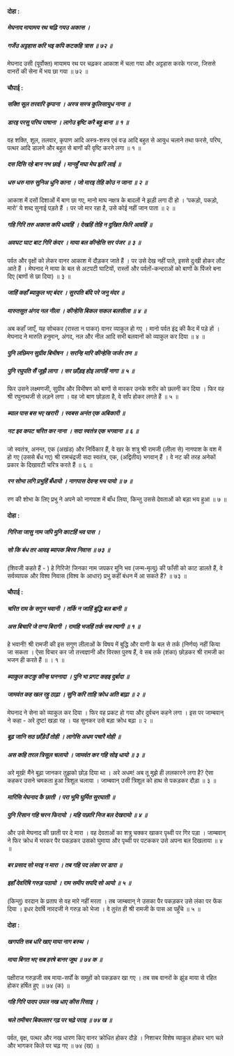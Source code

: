 #### दोहा :

##### मेघनाद मायामय रथ चढ़ि गयउ अकास ।
##### गर्जेउ अट्टहास करि भइ कपि कटकहि त्रास ॥ ७२ ॥

मेघनाद उसी (पूर्वोक्त) मायामय रथ पर चढ़कर आकाश में चला गया और अट्टहास करके गरजा, जिससे वानरों की सेना में भय छा गया ॥ ७२ ॥

#### चौपाई :

##### सक्ति सूल तरवारि कृपाना । अस्त्र सस्त्र कुलिसायुध नाना ॥
##### डारइ परसु परिघ पाषाना । लागेउ बृष्टि करै बहु बाना ॥ १ ॥

वह शक्ति, शूल, तलवार, कृपाण आदि अस्त्र-शस्त्र एवं वज्र आदि बहुत से आयुध चलाने तथा फरसे, परिघ, पत्थर आदि डालने और बहुत से बाणों की वृष्टि करने लगा ॥ १ ॥

##### दस दिसि रहे बान नभ छाई । मानहुँ मघा मेघ झरि लाई ॥
##### धरु धरु मारु सुनिअ धुनि काना । जो मारइ तेहि कोउ न जाना ॥ २ ॥

आकाश में दसों दिशाओं में बाण छा गए, मानो माघ नक्षत्र के बादलों ने झड़ी लगा दी हो । ‘पकड़ो, पकड़ो, मारो’ ये शब्द सुनाई पड़ते हैं । पर जो मार रहा है, उसे कोई नहीं जान पाता ॥ २ ॥

##### गहि गिरि तरु अकास कपि धावहिं । देखहिं तेहि न दुखित फिरि आवहिं ॥
##### अवघट घाट बाट गिरि कंदर । माया बल कीन्हेसि सर पंजर ॥ ३ ॥

पर्वत और वृक्षों को लेकर वानर आकाश में दौड़कर जाते हैं । पर उसे देख नहीं पाते, इससे दुःखी होकर लौट आते हैं । मेघनाद ने माया के बल से अटपटी घाटियों, रास्तों और पर्वतों-कन्दराओं को बाणों के पिंजरे बना दिए (बाणों से छा दिया) ॥ ३ ॥

##### जाहिं कहाँ ब्याकुल भए बंदर । सुरपति बंदि परे जनु मंदर ॥
##### मारुतसुत अंगद नल नीला । कीन्हेसि बिकल सकल बलसीला ॥ ४ ॥

अब कहाँ जाएँ, यह सोचकर (रास्ता न पाकर) वानर व्याकुल हो गए । मानो पर्वत इंद्र की कैद में पड़े हों । मेघनाद ने मारुति हनुमान्, अंगद, नल और नील आदि सभी बलवानों को व्याकुल कर दिया ॥ ४ ॥

##### पुनि लछिमन सुग्रीव बिभीषन । सरन्हि मारि कीन्हेसि जर्जर तन ॥
##### पुनि रघुपति सैं जूझै लागा । सर छाँड़इ होइ लागहिं नागा ॥ ५ ॥

फिर उसने लक्ष्मणजी, सुग्रीव और विभीषण को बाणों से मारकर उनके शरीर को छलनी कर दिया । फिर वह श्री रघुनाथजी से लड़ने लगा । वह जो बाण छोड़ता है, वे साँप होकर लगते हैं ॥ ५ ॥

##### ब्याल पास बस भए खरारी । स्वबस अनंत एक अबिकारी ॥
##### नट इव कपट चरित कर नाना । सदा स्वतंत्र एक भगवाना ॥ ६ ॥

जो स्वतंत्र, अनन्त, एक (अखंड) और निर्विकार हैं, वे खर के शत्रु श्री रामजी (लीला से) नागपाश के वश में हो गए (उससे बँध गए) श्री रामचंद्रजी सदा स्वतंत्र, एक, (अद्वितीय) भगवान् हैं । वे नट की तरह अनेकों प्रकार के दिखावटी चरित्र करते हैं ॥ ६ ॥

##### रन सोभा लगि प्रभुहिं बँधायो । नागपास देवन्ह भय पायो ॥ ७ ॥

रण की शोभा के लिए प्रभु ने अपने को नागपाश में बाँध लिया, किन्तु उससे देवताओं को बड़ा भय हुआ ॥ ७ ॥

#### दोहा :

##### गिरिजा जासु नाम जपि मुनि काटहिं भव पास ।
##### सो कि बंध तर आवइ ब्यापक बिस्व निवास ॥ ७३ ॥

(शिवजी कहते हैं - ) हे गिरिजे! जिनका नाम जपकर मुनि भव (जन्म-मृत्यु) की फाँसी को काट डालते हैं, वे सर्वव्यापक और विश्व निवास (विश्व के आधार) प्रभु कहीं बंधन में आ सकते हैं? ॥ ७३ ॥

#### चौपाई :

##### चरित राम के सगुन भवानी । तर्कि न जाहिं बुद्धि बल बानी ॥
##### अस बिचारि जे तग्य बिरागी । रामहि भजहिं तर्क सब त्यागी ॥ १ ॥

हे भवानी! श्री रामजी की इस सगुण लीलाओं के विषय में बुद्धि और वाणी के बल से तर्क (निर्णय) नहीं किया जा सकता । ऐसा विचार कर जो तत्त्वज्ञानी और विरक्त पुरुष हैं, वे सब तर्क (शंका) छोड़कर श्री रामजी का भजन ही करते हैं ॥ । १ ॥

##### ब्याकुल कटकु कीन्ह घननादा । पुनि भा प्रगट कहइ दुर्बादा ॥
##### जामवंत कह खल रहु ठाढ़ा । सुनि करि ताहि क्रोध अति बाढ़ा ॥ २ ॥

मेघनाद ने सेना को व्याकुल कर दिया । फिर वह प्रकट हो गया और दुर्वचन कहने लगा । इस पर जाम्बवान् ने कहा - अरे दुष्ट! खड़ा रह । यह सुनकर उसे बड़ा क्रोध बढ़ा ॥ २ ॥

##### बूढ़ जानि सठ छाँड़ेउँ तोही । लागेसि अधम पचारै मोही ॥
##### अस कहि तरल त्रिसूल चलायो । जामवंत कर गहि सोइ धायो ॥ ३ ॥

अरे मूर्ख! मैंने बूढ़ा जानकर तुझको छोड़ दिया था । अरे अधम! अब तू मुझे ही ललकारने लगा है? ऐसा कहकर उसने चमकता हुआ त्रिशूल चलाया । जाम्बवान् उसी त्रिशूल को हाथ से पकड़कर दौड़ा ॥ ३ ॥

##### मारिसि मेघनाद कै छाती । परा भूमि घुर्मित सुरघाती ॥
##### पुनि रिसान गहि चरन फिरायो । महि पछारि निज बल देखरायो ॥ ४ ॥

और उसे मेघनाद की छाती पर दे मारा । वह देवताओं का शत्रु चक्कर खाकर पृथ्वी पर गिर पड़ा । जाम्बवान् ने फिर क्रोध में भरकर पैर पकड़कर उसको घुमाया और पृथ्वी पर पटककर उसे अपना बल दिखलाया ॥ ४ ॥

##### बर प्रसाद सो मरइ न मारा । तब गहि पद लंका पर डारा ॥
##### इहाँ देवरिषि गरुड़ पठायो । राम समीप सपदि सो आयो ॥ ५ ॥

(किन्तु) वरदान के प्रताप से वह मारे नहीं मरता । तब जाम्बवान् ने उसका पैर पकड़कर उसे लंका पर फेंक दिया । इधर देवर्षि नारदजी ने गरुड़ को भेजा । वे तुरंत ही श्री रामजी के पास आ पहुँचे ॥ ५ ॥

#### दोहा :

##### खगपति सब धरि खाए माया नाग बरुथ ।
##### माया बिगत भए सब हरषे बानर जूथ ॥ ७४ क ॥

पक्षीराज गरुड़जी सब माया-सर्पों के समूहों को पकड़कर खा गए । तब सब वानरों के झुंड माया से रहित होकर हर्षित हुए ॥ ७४ (क) ॥

##### गहि गिरि पादप उपल नख धाए कीस रिसाइ ।
##### चले तमीचर बिकलतर गढ़ पर चढ़े पराइ ॥ ७४ ख ॥

पर्वत, वृक्ष, पत्थर और नख धारण किए वानर क्रोधित होकर दौड़े । निशाचर विशेष व्याकुल होकर भाग चले और भागकर किले पर चढ़ गए ॥ ७४ (ख) ॥
